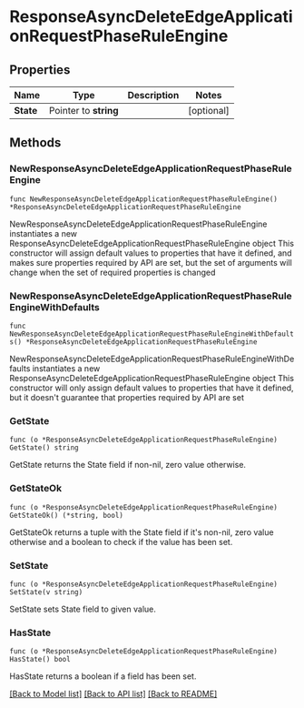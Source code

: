 # ResponseAsyncDeleteEdgeApplicationRequestPhaseRuleEngine

## Properties

Name | Type | Description | Notes
------------ | ------------- | ------------- | -------------
**State** | Pointer to **string** |  | [optional] 

## Methods

### NewResponseAsyncDeleteEdgeApplicationRequestPhaseRuleEngine

`func NewResponseAsyncDeleteEdgeApplicationRequestPhaseRuleEngine() *ResponseAsyncDeleteEdgeApplicationRequestPhaseRuleEngine`

NewResponseAsyncDeleteEdgeApplicationRequestPhaseRuleEngine instantiates a new ResponseAsyncDeleteEdgeApplicationRequestPhaseRuleEngine object
This constructor will assign default values to properties that have it defined,
and makes sure properties required by API are set, but the set of arguments
will change when the set of required properties is changed

### NewResponseAsyncDeleteEdgeApplicationRequestPhaseRuleEngineWithDefaults

`func NewResponseAsyncDeleteEdgeApplicationRequestPhaseRuleEngineWithDefaults() *ResponseAsyncDeleteEdgeApplicationRequestPhaseRuleEngine`

NewResponseAsyncDeleteEdgeApplicationRequestPhaseRuleEngineWithDefaults instantiates a new ResponseAsyncDeleteEdgeApplicationRequestPhaseRuleEngine object
This constructor will only assign default values to properties that have it defined,
but it doesn't guarantee that properties required by API are set

### GetState

`func (o *ResponseAsyncDeleteEdgeApplicationRequestPhaseRuleEngine) GetState() string`

GetState returns the State field if non-nil, zero value otherwise.

### GetStateOk

`func (o *ResponseAsyncDeleteEdgeApplicationRequestPhaseRuleEngine) GetStateOk() (*string, bool)`

GetStateOk returns a tuple with the State field if it's non-nil, zero value otherwise
and a boolean to check if the value has been set.

### SetState

`func (o *ResponseAsyncDeleteEdgeApplicationRequestPhaseRuleEngine) SetState(v string)`

SetState sets State field to given value.

### HasState

`func (o *ResponseAsyncDeleteEdgeApplicationRequestPhaseRuleEngine) HasState() bool`

HasState returns a boolean if a field has been set.


[[Back to Model list]](../README.md#documentation-for-models) [[Back to API list]](../README.md#documentation-for-api-endpoints) [[Back to README]](../README.md)


